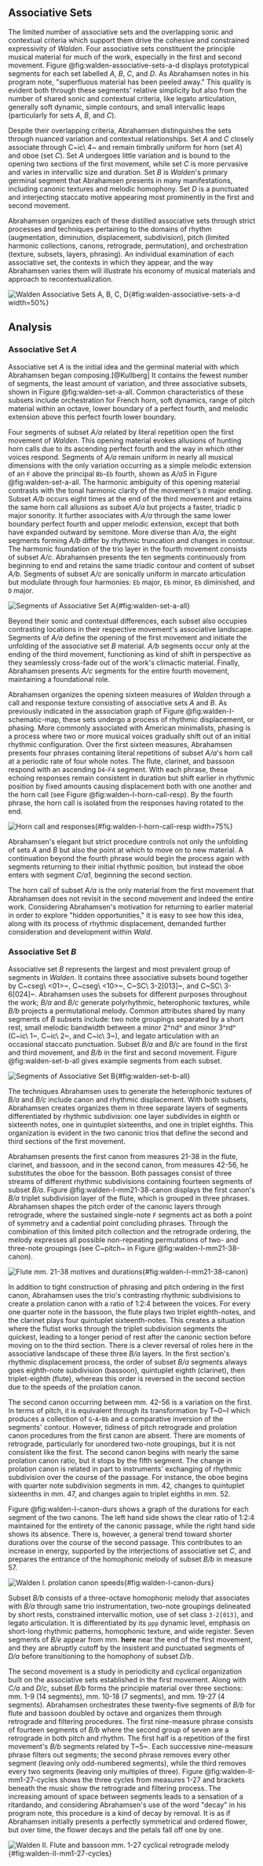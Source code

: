 ## Associative Sets

The limited number of associative sets and the overlapping sonic and contextual criteria which support them drive the cohesive and constrained expressivity of *Walden*. Four associative sets constituent the principle musical material for much of the work, especially in the first and second movement. Figure @fig:walden-associative-sets-a-d displays prototypical segments for each set labelled *A*, *B*, *C*, and *D*. <!-- While each set has a varying number of subsets and segments, these prototypes capture the essential characteristics that define their set membership. --> As Abrahamsen notes in his program note, "superfluous material has been peeled away." This quality is evident both through these segments' relative simplicity but also from the number of shared sonic and contextual criteria, like legato articulation, generally soft dynamic, simple contours, and small intervallic leaps (particularly for sets *A*, *B*, and *C*).

<!-- Curved edges on the outer nodes reflect criteria not apparent within this prototype that does occur in several other segments within the set.  -->

Despite their overlapping criteria, Abrahamsen distinguishes the sets through nuanced variation and contextual relationships. Set *A* and *C* closely associate through C~ic\ 4~ and remain timbrally uniform for horn (set *A*) and oboe (set *C*). Set *A* undergoes little variation and is bound to the opening two sections of the first movement, while set *C* is more pervasive and varies in intervallic size and duration. Set *B* is *Walden*'s primary germinal segment that Abrahamsen presents in many manifestations, including canonic textures and melodic homophony. Set *D* is a punctuated and interjecting staccato motive appearing most prominently in the first and second movement.

Abrahamsen organizes each of these distilled associative sets through strict processes and techniques pertaining to the domains of rhythm (augmentation, diminution, displacement, subdivision), pitch (limited harmonic collections, canons, retrograde, permutation), and orchestration (texture, subsets, layers, phrasing). An individual examination of each associative set, the contexts in which they appear, and the way Abrahamsen varies them will illustrate his economy of musical materials and approach to recontextualization.

![*Walden* Associative Sets *A*, *B*, *C*, *D*](/Volumes/Data/Dropbox/Composition/Current-Projects/dissertation-paper/figures/walden-associative-sets-a-d.png){#fig:walden-associative-sets-a-d width=50%}

## Analysis

### Associative Set *A*

Associative set *A* is the initial idea and the germinal material with which Abrahamsen began composing.[@Kullberg] It contains the fewest number of segments, the least amount of variation, and three associative subsets, shown in Figure @fig:walden-set-a-all. Common characteristics of these subsets include orchestration for French horn, soft dynamics, range of pitch material within an octave, lower boundary of a perfect fourth, and melodic extension above this perfect fourth lower boundary.

Four segments of subset *A/a* related by literal repetition open the first movement of *Walden*. This opening material evokes allusions of hunting horn calls due to its ascending perfect fourth and the way in which other voices respond. Segments of *A/a* remain uniform in nearly all musical dimensions with the only variation occurring as a simple melodic extension of an `F` above the principal `Bb`-`Eb` fourth, shown as *A/a5* in Figure @fig:walden-set-a-all. The harmonic ambiguity of this opening material contrasts with the tonal harmonic clarity of the movement's `D` major ending. Subset *A/b* occurs eight times at the end of the third movement and retains the same horn call allusions as subset *A/a* but projects a faster, triadic `D` major sonority. It further associates with *A/a* through the same lower boundary perfect fourth and upper melodic extension, except that both have expanded outward by semitone. More diverse than *A/a*, the eight segments forming *A/b* differ by rhythmic truncation and changes in contour. The harmonic foundation of the trio layer in the fourth movement consists of subset *A/c*. Abrahamsen presents the ten segments continuously from beginning to end and retains the same triadic contour and content of subset *A/b*. Segments of subset *A/c* are sonically uniform in marcato articulation but modulate through four harmonies: `Eb` major, `Eb` minor, `Eb` diminished, and `D` major.

![Segments of Associative Set *A*](/Volumes/Data/Dropbox/Composition/Current-Projects/dissertation-paper/figures/walden-associative-set-a-all.png){#fig:walden-set-a-all}

Beyond their sonic and contextual differences, each subset also occupies contrasting locations in their respective movement's associative landscape. Segments of *A/a* define the opening of the first movement and initiate the unfolding of the associative set *B* material. *A/b* segments occur only at the ending of the third movement, functioning as kind of shift in perspective as they seamlessly cross-fade out of the work's climactic material. Finally, Abrahamsen presents *A/c* segments for the entire fourth movement, maintaining a foundational role.

<!--
TRANSITION
The absence of set *A* in the second movement is notable considering how explicitly Abrahamsen recontextualizes first movement segments from sets *B*, *C*, and *D*. The process of rhythmic displacement Subset *A/a*

When pairing this fact with his lack of return to the opening's rhythmic displacement process, it is clear that Abrahamsen's use of them is *Wald* represents the

In the first movement, subset *A/a* is closely intertwined with segments of set *B* through a rhythmic displacement process. Abrahamsen reuses many processes throughout *Walden* except for this one.

Considering Abrahamsen's motivation in returning to earlier works during his third period is to
-->

Abrahamsen organizes the opening sixteen measures of *Walden* through a call and response texture consisting of associative sets *A* and *B*. As previously indicated in the association graph of Figure @fig:walden-I-schematic-map, these sets undergo a process of rhythmic displacement, or phasing. More commonly associated with American minimalists, phasing is a process where two or more musical voices gradually shift out of an initial rhythmic configuration. Over the first sixteen measures, Abrahamsen presents four phrases containing literal repetitions of subset *A/a*'s horn call at a periodic rate of four whole notes. The flute, clarinet, and bassoon respond with an ascending `D4`-`F4` segment. With each phrase, these echoing responses remain consistent in duration but shift earlier in rhythmic position by fixed amounts causing displacement both with one another and the horn call (see Figure @fig:walden-I-horn-call-resp). By the fourth phrase, the horn call is isolated from the responses having rotated to the end.

![Horn call and responses](/Volumes/Data/Dropbox/Composition/Current-Projects/dissertation-paper/figures/walden-I-horn-theme.png){#fig:walden-I-horn-call-resp width=75%}

Abrahamsen's elegant but strict procedure controls not only the unfolding of sets *A* and *B* but also the point at which to move on to new material. A continuation beyond the fourth phrase would begin the process again with segments returning to their initial rhythmic position, but instead the oboe enters with segment *C/a1*, beginning the second section.

The horn call of subset *A/a* is the only material from the first movement that Abrahamsen does not revisit in the second movement and indeed the entire work. Considering Abrahamsen's motivation for returning to earlier material in order to explore "hidden opportunities," it is easy to see how this idea, along with its process of rhythmic displacement, demanded further consideration and development within *Wald*.

### Associative Set *B*

<!--
B/a: canonic textures in I
B/b: permutational homophonic melody
B/c: polyrhythmic texture in III
-->

Associative set *B* represents the largest and most prevalent group of segments in *Walden*. It contains three associative subsets bound together by C~cseg\ <01>~, C~cseg\ <10>~, C~SC\ 3-2[013]~, and C~SC\ 3-6[024]~. Abrahamsen uses the subsets for different purposes throughout the work; *B/a* and *B/c* generate polyrhythmic, heterophonic textures, while *B/b* projects a permutational melody. Common attributes shared by many segments of *B* subsets include: two note groupings separated by a short rest, small melodic bandwidth between a minor 2^nd^ and minor 3^rd^ (C~ic\ 1~, C~ic\ 2~, and C~ic\ 3~), and legato articulation with an occasional staccato punctuation. Subset *B/a* and *B/c* are found in the first and third movement, and *B/b* in the first and second movement. Figure @fig:walden-set-b-all gives example segments from each subset.

![Segments of Associative Set *B*](/Volumes/Data/Dropbox/Composition/Current-Projects/dissertation-paper/figures/walden-associative-set-b-all.png){#fig:walden-set-b-all}

The techniques Abrahamsen uses to generate the heterophonic textures of *B/a* and *B/c* include canon and rhythmic displacement. With both subsets, Abrahamsen creates organizes them in three separate layers of segments differentiated by rhythmic subdivision: one layer subdivides in eighth or sixteenth notes, one in quintuplet sixteenths, and one in triplet eighths. This organization is evident in the two canonic trios that define the second and third sections of the first movement.

Abrahamsen presents the first canon from measures 21-38 in the flute, clarinet, and bassoon, and in the second canon, from measures 42-56, he substitutes the oboe for the bassoon. Both passages consist of three streams of different rhythmic subdivisions containing fourteen segments of subset *B/a*. Figure @fig:walden-I-mm21-38-canon displays the first canon's *B/a* triplet subdivision layer of the flute, which is grouped in three phrases. Abrahamsen shapes the pitch order of the canonic layers through retrograde, where the sustained single-note `F` segments act as both a point of symmetry and a cadential point concluding phrases. Through the combination of this limited pitch collection and the retrograde ordering, the melody expresses all possible non-repeating permutations of two- and three-note groupings (see C~pitch~ in Figure @fig:walden-I-mm21-38-canon).

<!-- For the two-note groupings, the central `F` is not included in a grouping, and for the three-note groupings, the `F` is both the last member of a grouping and the first member of the next grouping. -->

<!--
figure needs C~pitch~, C~SC 3-2[013]~, S~1-rest~, S~1-articulation~, S~1-dynamic~
-->

![Flute mm. 21-38 motives and durations](/Volumes/Data/Dropbox/Composition/Current-Projects/dissertation-paper/figures/walden-I-set-b-c-canon-mm21-34.png){#fig:walden-I-mm21-38-canon}

In addition to tight construction of phrasing and pitch ordering in the first canon, Abrahamsen uses the trio's contrasting rhythmic subdivisions to create a prolation canon with a ratio of 1:2:4 between the voices. For every one quarter note in the bassoon, the flute plays two triplet eighth-notes, and the clarinet plays four quintuplet sixteenth-notes. This creates a situation where the flutist works through the triplet subdivision segments the quickest, leading to a longer period of rest after the canonic section before moving on to the third section. There is a clever reversal of roles here in the associative landscape of these three *B/a* layers. In the first section's rhythmic displacement process, the order of subset *B/a* segments always goes eighth-note subdivision (bassoon), quintuplet eighth (clarinet), then triplet-eighth (flute), whereas this order is reversed in the second section due to the speeds of the prolation canon.

<!-- The boundary between the second and third section is marked by the sudden interjection of subset *B/b* in mm. 38-39. This two-note segment is segmented by its wide three-octave register, S~1-dynamic\ (`ff`)~, S~1-timbre\ (flute\ and\ horn)~, and S~1-pitch~. -->

<!-- Abrahamsen uses this subset again as a formal marker at the climax of the entire work from mm. 24-25 in the third movement. The horn articulates a `fff` segment related by T~6~. -->

The second canon occurring between mm. 42-56 is a variation on the first. In terms of pitch, it is equivalent through its transformation by T~0~I which produces a collection of `G`-`A`-`Bb` and a comparative inversion of the segments' contour. However, tidiness of pitch retrograde and prolation canon procedures from the first canon are absent. There are moments of retrograde, particularly for unordered two-note groupings, but it is not consistent like the first. The second canon begins with nearly the same prolation canon ratio, but it stops by the fifth segment. The change in prolation canon is related in part to instruments' exchanging of rhythmic subdivision over the course of the passage. For instance, the oboe begins with quarter note subdivision segments in mm. 42, changes to quintuplet sixteenths in mm. 47, and changes again to triplet eighths in mm. 52.

Figure @fig:walden-I-canon-durs shows a graph of the durations for each segment of the two canons. The left hand side shows the clear ratio of 1:2:4 maintained for the entirety of the canonic passage, while the right hand side shows its absence. There is, however, a general trend toward shorter durations over the course of the second passage. This contributes to an increase in energy, supported by the interjections of associative set *C*, and prepares the entrance of the homophonic melody of subset *B/b* in measure 57.

![*Walden* I. prolation canon speeds](/Volumes/Data/Dropbox/Composition/Current-Projects/dissertation-paper/figures/walden-I-canon-durations.png){#fig:walden-I-canon-durs}

Subset *B/b* consists of a three-octave homophonic melody that associates with *B/a* through same trio instrumentation, two-note groupings delineated by short rests, constrained intervallic motion, use of set class `3-2[013]`, and legato articulation. It is differentiated by its `ppp` dynamic level, emphasis on short-long rhythmic patterns, homophonic texture, and wide register. Seven segments of *B/e* appear from mm. **here** near the end of the first movement, and they are abruptly cutoff by the insistent and punctuated segments of *D/a* before transitioning to the homophony of subset *D/b*.

<!-- more here on *B/e* at end of first mvmt -->

The second movement is a study in periodicity and cyclical organization built on the associative sets established in the first movement. Along with *C/a* and *D/c*, subset *B/b* forms the principle material over three sections: mm. 1-9 (14 segments), mm. 10-18 (7 segments), and mm. 19-27 (4 segments). Abrahamsen orchestrates these twenty-five segments of *B/b* for flute and bassoon doubled by octave and organizes them through retrograde and filtering procedures. The first nine-measure phrase consists of fourteen segments of *B/b* where the second group of seven are a retrograde in both pitch and rhythm. The first half is a repetition of the first movement's *B/b* segments related by T~5~. Each successive nine-measure phrase filters out segments; the second phrase removes every other segment (leaving only odd-numbered segments), while the third removes every two segments (leaving only multiples of three). Figure @fig:walden-II-mm1-27-cycles shows the three cycles from measures 1-27 and brackets beneath the music show the retrograde and filtering process. The increasing amount of space between segments leads to a sensation of a ritardando, and considering Abrahamsen's use of the word "decay" in his program note, this procedure is a kind of decay by removal. It is as if Abrahamsen initially presents a perfectly symmetrical and ordered flower, but over time, the flower decays and the petals fall off one by one.

<!-- ![*Walden* I. prolation canon speeds](/Volumes/Data/Dropbox/Composition/Current-Projects/dissertation-paper/figures/walden-I-set-b-f-melody.png){#fig:walden-I-set-bf-melody} -->

![*Walden* II. Flute and bassoon mm. 1-27 cyclical retrograde melody](/Volumes/Data/Dropbox/Composition/Current-Projects/dissertation-paper/figures/walden-II-set-b-f-melody.png){#fig:walden-II-mm1-27-cycles}

<!-- concluding passage on the differences between these two augmentation canons and why it's important -->

<!-- transition to C -->
